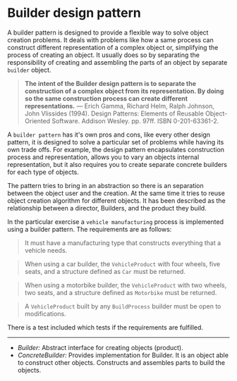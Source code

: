 # Builder design pattern

A builder pattern is designed to provide a flexible way to solve object creation problems. It deals with problems like how a same process can construct different representation of a complex object or, simplifying the process of creating an object. It usually does so by separating the responsibility of creating and assembling the parts of an object by separate `builder` object. 

> **The intent of the Builder design pattern is to separate the construction of a complex object from its representation. By doing so the same construction process can create different representations.**
>  &mdash; Erich Gamma, Richard Helm, Ralph Johnson, John Vlissides (1994). Design Patterns: Elements of Reusable Object-Oriented Software. Addison Wesley. pp. 97ff. ISBN 0-201-63361-2.

A `builder pattern` has it's own pros and cons, like every other design pattern, it is designed to solve a particular set of problems while having its own trade offs. For example, the design pattern encapsulates construction process and representation, allows you to vary an objects internal representation, but it also requires you to create separate concrete builders for each type of objects.

The pattern tries to bring in an abstraction so there is an separation between the object user and the creation. At the same time it tries to reuse object creation algorithm for different objects. It has been described as the relationship between a director, Builders, and the product they build.

In the particular exercise a `vehicle manufacturing` process is implemented using a builder pattern. The requirements are as follows:

> It must have a manufacturing type that constructs everything that a vehicle needs.

> When using a car builder, the `VehicleProduct` with four wheels, five seats, and a structure defined as `Car` must be returned.

> When using a motorbike builder, the `VehicleProduct` with two wheels, two seats, and a structure defined as `Motorbike` must be returned.

> A `VehicleProduct` built by any `BuildProcess` builder must be open to modifications.

There is a test included which tests if the requirements are fulfilled.


---
* _Builder:_
Abstract interface for creating objects (product).
* _ConcreteBuilder:_ 
Provides implementation for Builder. It is an object able to construct other objects. Constructs and assembles parts to build the objects.
